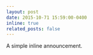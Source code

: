 ```yaml
---
layout: post
date: 2015-10-71 15:59:00-0400
inline: true
related_posts: false
---
```

A simple inline announcement.
